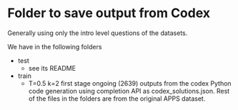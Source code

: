 # Folder to save output from Codex
Generally using only the intro level questions of the datasets.

We have in the following folders
- test
  - see its README
- train
  - T=0.5 k=2 first stage ongoing (2639)
outputs from the codex Python code generation using completion API as codex_solutions.json.
Rest of the files in the folders are from the original APPS dataset.